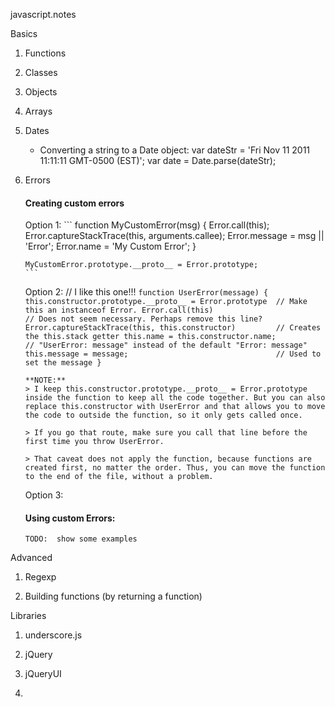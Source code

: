 javascript.notes

Basics

1.  Functions


2.  Classes


3.  Objects


4.  Arrays


5.  Dates
	- Converting a string to a Date object:
		var dateStr = 'Fri Nov 11 2011 11:11:11 GMT-0500 (EST)';
		var date = Date.parse(dateStr);

6.  Errors
	####  Creating custom errors
	   Option 1:
	    ```
		function MyCustomError(msg) {
			Error.call(this);
			Error.captureStackTrace(this, arguments.callee);
			Error.message = msg || 'Error';
			Error.name = 'My Custom Error';
		}
		
		MyCustomError.prototype.__proto__ = Error.prototype;
		```
		
	   Option 2:   // I like this one!!!
	    ```
	   	function UserError(message) {
  			this.constructor.prototype.__proto__ = Error.prototype  // Make this an instanceof Error.
  			Error.call(this)                                        // Does not seem necessary. Perhaps remove this line?
  			Error.captureStackTrace(this, this.constructor)         // Creates the this.stack getter
  			this.name = this.constructor.name;                      // "UserError: message" instead of the default "Error: message"
  			this.message = message;                                 // Used to set the message
		}
		```

		**NOTE:**  
		> I keep this.constructor.prototype.__proto__ = Error.prototype inside the function to keep all the code together. But you can also replace this.constructor with UserError and that allows you to move the code to outside the function, so it only gets called once.

		> If you go that route, make sure you call that line before the first time you throw UserError.

		> That caveat does not apply the function, because functions are created first, no matter the order. Thus, you can move the function to the end of the file, without a problem.

	   Option 3:


	####  Using custom Errors:
		TODO:  show some examples



Advanced

1.  Regexp


2.  Building functions (by returning a function)


Libraries

1.  underscore.js


2.  jQuery


3.  jQueryUI


4.  